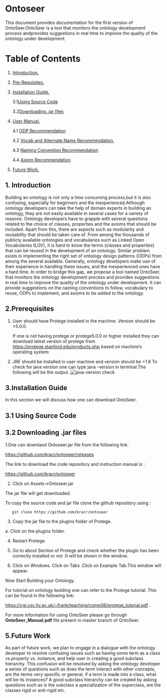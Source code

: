 # Ontoseer
This document provides documentation for the first version of OntoSeer.OntoSeer is a tool that monitors the ontology development process andprovides suggestions in real time to improve the quality of the ontology under development.


# Table of Contents
1. [ Introduction. ](#intro)

2. [ Pre-Requisites. ](#prerequisites)

3. [ Installation Guide. ](#InstallationGuide)

	3.1[Using Source Code](#code)
	
	3.2[Downloading .jar files](#exe)

4. [ User Manual. ](#UserManual)

   4.1 [ ODP Recommendation ](#ODP)
   
   4.2 [ Vocab and Alternate Name Recommendation. ](#Vocab)
   
   4.3 [Naming Convention Recommendation](#Naming)
   
   4.4 [Axiom Recommendation](#Axiom)
   
5. [ Future Work. ](#future)

<a name="intro"></a>

## 1. Introduction
Building an ontology is not only a time consuming process,but it is also confusing, especially for beginners and the inexperienced.Although ontology developers can take the help of domain experts in building an ontology, they are not easily available in several cases for a variety of reasons. Ontology developers have to grapple with several questions related to the choice of classes, properties and the axioms that should be included. Apart from this, there are aspects such as modularity and reusability that should be taken care of. From among the thousands of publicly available ontologies and vocabularies such as Linked Open Vocabularies (LOV), it is hard to know the terms (classes and properties) that can be reused in the development of an ontology. Similar problem exists in implementing the right set of ontology design patterns (ODPs)
from among the several available. Generally, ontology developers make use of their experience in handling these issues, and the inexperienced ones have a hard time. In order to bridge this gap, we propose a tool named OntoSeer, that monitors the ontology development process and provides suggestions in real time to improve the quality of the ontology under development. It can provide suggestions on the naming conventions to follow, vocabulary to reuse, ODPs to implement, and axioms to
be added to the ontology.
                            
<a name="prerequisites"></a>

## 2.Prerequisites

1. User should have Protege installed in the machine .Version  should be >5.0.0.

 	If one is not having protege or protege5.0.0 or higher installed they can download latest version of protege from https://protege.stanford.edu/products.php based on machine’s operating system:
	

2. JRE should be installed in user machine and version should be  >1.8
   To check for java version one can type java -version in terminal.The following will be the output. 
   ![java-version check](/home/pramit67/Desktop/Onto1.png)

<a name="InstallationGuide"></a>

## 3.Installation Guide

In this section we will discuss how one can download OntoSeer.

<a name="#code"></a>

## 3.1 Using Source Code

<a name="#exe"></a>

## 3.2 Downloading .jar files

1.One can downlaod Ontoseer.jar file from the  following link:

https://github.com/kracr/ontoseer/releases

The link to download the code repository and instruction manual is :

https://github.com/kracr/ontoseer

2. Click on Assets->Ontoseer.jar

The jar file will get downloaded.

To copy the source code and jar file clone the github repository using   :

       git clone https://github.com/kracr/ontoseer


3. Copy the jar file to the plugins folder of Protege.

a. Click on the plugins folder.

4. Restart Protege.

5. Go to about Section of Protege and check whether the plugin has been correctly installed or not .It will be shown in the window.


6. Click on Windows. Click on Tabs .Click on Example Tab.This window will appear.

Now Start Building your Ontology.

For tutorial on ontology building one can refer to the Protege tutorial. This can be found in the following link:

https://cgi.csc.liv.ac.uk/~frank/teaching/comp08/protege_tutorial.pdf .

For more information for using OntoSeer please go through **OntoSeer_Manual.pdf** file present in master branch of OntoSeer. 

<a name="future"></a>

## 5.Future Work

As part of future work, we plan to engage in a dialogue with the ontology developer to resolve confusing issues such as having some term as a class vs.property vs. instance, and help user in creating a good subclass hierarchy. This confusion will be resolved by asking the ontology developer a series of questions such as does the term interact with other concepts, are the terms very specific or general, if a term is made into a class, what will be its instances? A good subclass hierarchy can be created by asking questions such as is the subclass a specialization of the superclass, are the classes rigid or anti-rigid etc.



